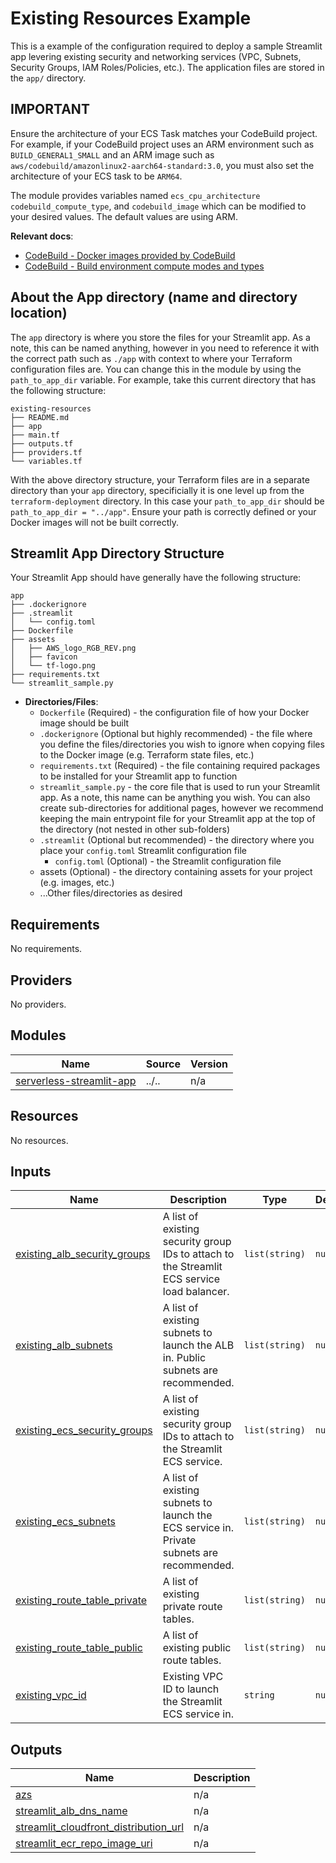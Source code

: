 <!-- BEGIN_TF_DOCS -->
# Existing Resources Example

This is a example of the configuration required to deploy a sample Streamlit app levering existing security and networking services (VPC, Subnets, Security Groups, IAM Roles/Policies, etc.). The application files are stored in the `app/` directory.

## IMPORTANT

Ensure the architecture of your ECS Task matches your CodeBuild project. For example, if your CodeBuild project uses an ARM environment such as `BUILD_GENERAL1_SMALL` and an ARM image such as `aws/codebuild/amazonlinux2-aarch64-standard:3.0`, you must also set the architecture of your ECS task to be `ARM64`.

The module provides variables named `ecs_cpu_architecture` `codebuild_compute_type`, and `codebuild_image` which can be modified to your desired values. The default values are using ARM.

**Relevant docs**:

- [CodeBuild - Docker images provided by CodeBuild](https://docs.aws.amazon.com/codebuild/latest/userguide/build-env-ref-available.html)
- [CodeBuild - Build environment compute modes and types](https://docs.aws.amazon.com/codebuild/latest/userguide/build-env-ref-compute-types.html)

## About the App directory (name and directory location)

The `app` directory is where you store the files for your Streamlit app. As a note, this can be named anything, however in you need to reference it with the correct path such as `./app` with context to where your Terraform configuration files are. You can change this in the module by using the `path_to_app_dir` variable. For example, take this current directory that has the following structure:

```
existing-resources
├── README.md
├── app
├── main.tf
├── outputs.tf
├── providers.tf
└── variables.tf
```

 With the above directory structure, your Terraform files are in a separate directory than your `app` directory, specificially it is one level up from the `terraform-deployment` directory. In this case your `path_to_app_dir` should be `path_to_app_dir = "../app"`. Ensure your path is correctly defined or your Docker images will not be built correctly.

## Streamlit App Directory Structure

Your Streamlit App should have generally have the following structure:

```
app
├── .dockerignore
├── .streamlit
│   └── config.toml
├── Dockerfile
├── assets
│   ├── AWS_logo_RGB_REV.png
│   ├── favicon
│   └── tf-logo.png
├── requirements.txt
└── streamlit_sample.py
```

- **Directories/Files**:
  - `Dockerfile` (Required) - the configuration file of how your Docker image should be built
  - `.dockerignore` (Optional but highly recommended) - the file where you define the files/directories you wish to ignore when copying files to the Docker image (e.g. Terraform state files, etc.)
  - `requirements.txt` (Required) - the file containing required packages to be installed for your Streamlit app to function
  - `streamlit_sample.py` - the core file that is used to run your Streamlit app. As a note, this name can be anything you wish. You can also create sub-directories for additional pages, however we recommend keeping the main entrypoint file for your Streamlit app at the top of the directory (not nested in other sub-folders)
  - `.streamlit` (Optional but recommended) - the directory where you place your `config.toml` Streamlit configuration file
    - `config.toml` (Optional) - the Streamlit configuration file
  - assets (Optional) - the directory containing assets for your project (e.g. images, etc.)
  - ...Other files/directories as desired

## Requirements

No requirements.

## Providers

No providers.

## Modules

| Name | Source | Version |
|------|--------|---------|
| <a name="module_serverless-streamlit-app"></a> [serverless-streamlit-app](#module\_serverless-streamlit-app) | ../.. | n/a |

## Resources

No resources.

## Inputs

| Name | Description | Type | Default | Required |
|------|-------------|------|---------|:--------:|
| <a name="input_existing_alb_security_groups"></a> [existing\_alb\_security\_groups](#input\_existing\_alb\_security\_groups) | A list of existing security group IDs to attach to the Streamlit ECS service load balancer. | `list(string)` | `null` | no |
| <a name="input_existing_alb_subnets"></a> [existing\_alb\_subnets](#input\_existing\_alb\_subnets) | A list of existing subnets to launch the ALB in. Public subnets are recommended. | `list(string)` | `null` | no |
| <a name="input_existing_ecs_security_groups"></a> [existing\_ecs\_security\_groups](#input\_existing\_ecs\_security\_groups) | A list of existing security group IDs to attach to the Streamlit ECS service. | `list(string)` | `null` | no |
| <a name="input_existing_ecs_subnets"></a> [existing\_ecs\_subnets](#input\_existing\_ecs\_subnets) | A list of existing subnets to launch the ECS service in. Private subnets are recommended. | `list(string)` | `null` | no |
| <a name="input_existing_route_table_private"></a> [existing\_route\_table\_private](#input\_existing\_route\_table\_private) | A list of existing private route tables. | `list(string)` | `null` | no |
| <a name="input_existing_route_table_public"></a> [existing\_route\_table\_public](#input\_existing\_route\_table\_public) | A list of existing public route tables. | `list(string)` | `null` | no |
| <a name="input_existing_vpc_id"></a> [existing\_vpc\_id](#input\_existing\_vpc\_id) | Existing VPC ID to launch the Streamlit ECS service in. | `string` | `null` | no |

## Outputs

| Name | Description |
|------|-------------|
| <a name="output_azs"></a> [azs](#output\_azs) | n/a |
| <a name="output_streamlit_alb_dns_name"></a> [streamlit\_alb\_dns\_name](#output\_streamlit\_alb\_dns\_name) | n/a |
| <a name="output_streamlit_cloudfront_distribution_url"></a> [streamlit\_cloudfront\_distribution\_url](#output\_streamlit\_cloudfront\_distribution\_url) | n/a |
| <a name="output_streamlit_ecr_repo_image_uri"></a> [streamlit\_ecr\_repo\_image\_uri](#output\_streamlit\_ecr\_repo\_image\_uri) | n/a |
<!-- END_TF_DOCS -->